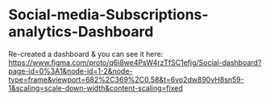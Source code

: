 # Social-media-Subscriptions-analytics-Dashboard

Re-created a dashboard & you can see it here: https://www.figma.com/proto/q6i8we4PsW4rzTfSC1efjg/Social-dashboard?page-id=0%3A1&node-id=1-2&node-type=frame&viewport=682%2C369%2C0.58&t=6vo2dw890vH8sn59-1&scaling=scale-down-width&content-scaling=fixed
